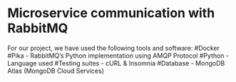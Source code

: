 # Microservice communication with RabbitMQ

For our project, we have used the following tools and software:
#Docker
#Pika - RabbitMQ’s Python implementation using AMQP Protocol
#Python - Language used
#Testing suites - cURL & Insomnia
#Database - MongoDB Atlas (MongoDB Cloud Services)
